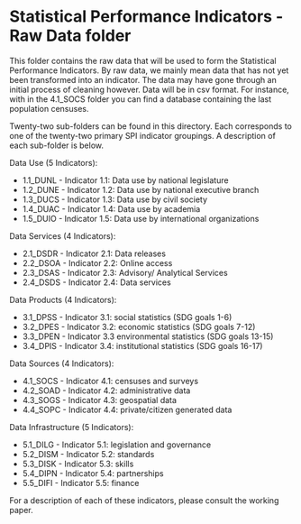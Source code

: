 Statistical Performance Indicators - Raw Data folder
================

This folder contains the raw data that will be used to form the Statistical Performance Indicators.  By raw data, we mainly mean data that has not yet been transformed into an indicator.  The data may have gone through an initial process of cleaning however.  Data will be in csv format.  For instance, with in the 4.1_SOCS folder you can find a database containing the last population censuses.  

Twenty-two sub-folders can be found in this directory.  Each corresponds to one of the twenty-two primary SPI indicator groupings.  A description of each sub-folder is below.

Data Use (5 Indicators):  
  - 1.1_DUNL - Indicator 1.1: Data use by national legislature
  - 1.2_DUNE - Indicator 1.2: Data use by national executive branch
  - 1.3_DUCS - Indicator 1.3: Data use by civil society  
  - 1.4_DUAC - Indicator 1.4: Data use by academia
  - 1.5_DUIO - Indicator 1.5: Data use by international organizations

Data Services (4 Indicators):
  - 2.1_DSDR - Indicator 2.1: Data releases  
  - 2.2_DSOA - Indicator 2.2: Online access  
  - 2.3_DSAS - Indicator 2.3: Advisory/ Analytical Services  
  - 2.4_DSDS - Indicator 2.4: Data services  

Data Products (4 Indicators):
  - 3.1_DPSS - Indicator 3.1: social statistics (SDG goals 1-6)  
  - 3.2_DPES - Indicator 3.2: economic statistics (SDG goals 7-12)
  - 3.3_DPEN - Indicator 3.3 environmental statistics (SDG goals 13-15)  
  - 3.4_DPIS - Indicator 3.4: institutional statistics (SDG goals 16-17)

Data Sources (4 Indicators):  
  - 4.1_SOCS - Indicator 4.1: censuses and surveys
  - 4.2_SOAD - Indicator 4.2: administrative data  
  - 4.3_SOGS - Indicator 4.3: geospatial data  
  - 4.4_SOPC - Indicator 4.4: private/citizen generated data

Data Infrastructure (5 Indicators):  
  - 5.1_DILG - Indicator 5.1: legislation and governance
  - 5.2_DISM - Indicator 5.2: standards  
  - 5.3_DISK - Indicator 5.3: skills
  - 5.4_DIPN - Indicator 5.4: partnerships
  - 5.5_DIFI - Indicator 5.5: finance  

For a description of each of these indicators, please consult the working paper.
